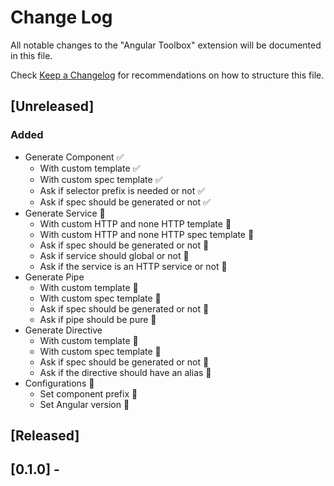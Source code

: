 # Change Log

All notable changes to the "Angular Toolbox" extension will be documented in this file.

Check [Keep a Changelog](http://keepachangelog.com/) for recommendations on how to structure this file.

## [Unreleased]

### Added

- Generate Component ✅
  - With custom template ✅
  - With custom spec template ✅
  - Ask if selector prefix is needed or not ✅
  - Ask if spec should be generated or not ✅
- Generate Service 🔄
  - With custom HTTP and none HTTP template 🔄
  - With custom HTTP and none HTTP spec template 🔄
  - Ask if spec should be generated or not 🔄
  - Ask if service should global or not 🔄
  - Ask if the service is an HTTP service or not 🔄
- Generate Pipe
  - With custom template 🔄
  - With custom spec template 🔄
  - Ask if spec should be generated or not 🔄
  - Ask if pipe should be pure 🔄
- Generate Directive
  - With custom template 🔄
  - With custom spec template 🔄
  - Ask if spec should be generated or not 🔄
  - Ask if the directive should have an alias 🔄
- Configurations 🔄
  - Set component prefix 🔄
  - Set Angular version 🔄

## [Released]

## [0.1.0] -
